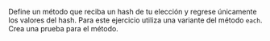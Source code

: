 Define un método que reciba un hash de tu elección y regrese únicamente los valores del hash. Para este ejercicio utiliza una variante del método `each`. Crea una prueba para el método.
